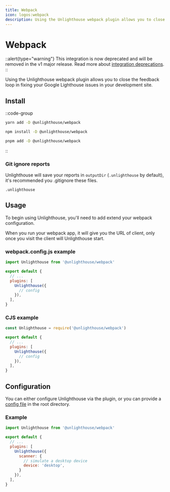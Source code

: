 ```yaml
---
title: Webpack
icon: logos:webpack
description: Using the Unlighthouse webpack plugin allows you to close the feedback loop in fixing your Google Lighthouse issues in your development site.
---
```


# Webpack

::alert{type="warning"}
This integration is now deprecated and will be removed in the v1 major release.
Read more about [integration deprecations](/integration-deprecations).
::

Using the Unlighthouse webpack plugin allows you to close the feedback loop in fixing your Google Lighthouse issues in
your development site.


## Install

::code-group

```bash [yarn]
yarn add -D @unlighthouse/webpack
```

```bash [npm]
npm install -D @unlighthouse/webpack
```

```bash [pnpm]
pnpm add -D @unlighthouse/webpack
```

::

### Git ignore reports

Unlighthouse will save your reports in `outputDir` (`.unlighthouse` by default),
it's recommended you .gitignore these files.

```gitignore .gitignore
.unlighthouse
```

## Usage

To begin using Unlighthouse, you'll need to add extend your webpack configuration.

When you run your webpack app, it will give you the URL of client, only once you visit the client will Unlighthouse
start.

### webpack.config.js example

```js webpack.config.js
import Unlighthouse from '@unlighthouse/webpack'

export default {
  // ...
  plugins: [
    Unlighthouse({
      // config
    }),
  ],
}
```

### CJS example

```js webpack.config.js
const Unlighthouse = require('@unlighthouse/webpack')

export default {
  // ...
  plugins: [
    Unlighthouse({
      // config
    }),
  ],
}
```

## Configuration

You can either configure Unlighthouse via the plugin, or you can provide a [config file](/guide/guides/config)
in the root directory.

### Example

```js webpack.config.ts
import Unlighthouse from '@unlighthouse/webpack'

export default {
  // ...
  plugins: [
    Unlighthouse({
      scanner: {
        // simulate a desktop device
        device: 'desktop',
      }
    }),
  ],
}
```
